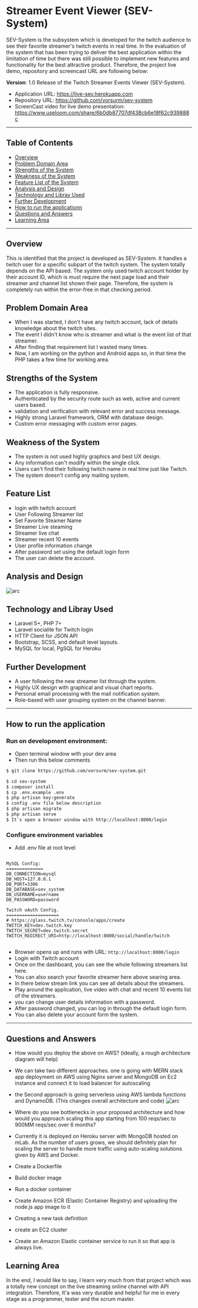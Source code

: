 # Streamer Event Viewer (SEV-System)
SEV-System is the subsystem which is developed for the twitch audience to see their favorite streamer's twitch events in real time. In the evaluation of the system that has been trying to deliver the best application within the limitation of time but there was still possible to implement new features and functionality for the best attractive product. Therefore, the project live demo, repository and screencast URL are following below:

**Version**: 1.0 Release of the Twitch Streamer Events Viewer (SEV-System).

- Application URL: https://live-sev.herokuapp.com
- Repository URL: https://github.com/vorsurm/sev-system
- ScreenCast video for live demo presentation: https://www.useloom.com/share/6b0db87707df438cb6e18f62c939888c

***


## Table of Contents
* [Overview](#overview)
* [Problem Domain Area](#problem-domain-area)
* [Strengths of the System](#strengths-of-the-system)
* [Weakness of the System](#weakness-of-the-system)
* [Feature List of the System](#feature-list-of-the-system)
* [Analysis and Design](#analysis-and-design)
* [Technology and Libray Used](#technology-and-libray-used)
* [Further Development](#further-development)
* [How to run the applicationn](#how-to-run-the-application)
* [Questions and Answers](#questions-and-answers)
* [Learning Area](#learning-area)

*** 

## Overview
This is identified that the project is developed as SEV-System. It handles a twitch user for a specific subpart of the twitch system. The system totally depends on the API based. The system only used twitch account holder by their account ID, which is must require the next page load and their streamer and channel list shown their page. Therefore, the system is completely run within the error-free in that checking period. 


## Problem Domain Area
- When I was started, I don't have any twitch account, lack of details knowledge about the twitch sites.
- The event I didn't know who is streamer and what is the event list of that streamer.
- After finding that requirement list I wasted many times.
- Now, I am working on the python and Android apps so, in that time the PHP takes a few time for working area.


## Strengths of the System
- The application is fully responsive.
- Authenticated by the security route such as web, active and current users based.
- validation and verification with relevant error and success message.
- Highly strong Laravel framework, ORM with database design.
- Custom error messaging with custom error pages.


## Weakness of the System
- The system is not used highly graphics and best UX design.
- Any information can't modify within the single click.
- Users can't find their following twitch name in real time just like Twitch.
- The system doesn't config any mailing system.


## Feature List
- login with twitch account
- User Following Streamer list
- Set Favorite Steamer Name
- Streamer Live steaming 
- Streamer live chat
- Streamer recent 10 events 
- User profile information change
- After password set using the default login form
- The user can delete the account.


## Analysis and Design
![arc](erd_diagram.jpg?raw=true "ERD_Diagram")


## Technology and Libray Used
- Laravel 5+, PHP 7+
- Laravel socialite for Twitch login
- HTTP Client for JSON API
- Bootstrap, SCSS, and default level layouts.
- MySQL for local, PgSQL for Heroku 


## Further Development 
- A user following the new streamer list through the system.
- Highly UX design with graphical and visual chart reports.
- Personal email processing with the mail notification system.
- Role-based with user grouping system on the channel banner.

***

## How to run the application

### Run on development environment:
* Open terminal window with your dev area
* Then run this below comments
```sh
$ git clone https://github.com/vorsurm/sev-system.git

$ cd sev-system
$ composer install
$ cp .env.example .env
$ php artisan key:generate
$ config .env file below description
$ php artisan migrate
$ php artisan serve
$ It`s open a browser window with http://localhost:8000/login

```

### Configure environment variables
* Add .env file at root level
```

MySQL Config:
==============
DB_CONNECTION=mysql
DB_HOST=127.0.0.1
DB_PORT=3306
DB_DATABASE=sev_system
DB_USERNAME=username
DB_PASSWORD=password

Twitch oAuth Config.
====================
# https://glass.twitch.tv/console/apps/create
TWITCH_KEY=dev.twitch.key
TWITCH_SECRET=dev.twitch.secret
TWITCH_REDIRECT_URI=http://localhost:8000/social/handle/twitch


```

* Browser opens up and runs with URL: `http://localhost:8000/login`
* Login with Twitch account
* Once on the dashboard, you can see the whole following streamers list here. 
* You can also search your favorite streamer here above searing area.
* In there below stream link you can see all details about the streamers.
* Play around the application, live video with chat and recent 10 events list of the streamers.
* you can change user details information with a password.
* After password changed, you can log in through the default login form.
* You can also delete your account form the system.

***

## Questions and Answers
* How would you deploy the above on AWS? (ideally, a rough architecture diagram will help)
* We can take two different approaches. one is going with MERN stack app deployment on AWS using Nginx server and MongoDB on Ec2 instance and connect it to load balancer for autoscaling
* the Second approach is going serverless using AWS lambda functions and DynamoDB. (This changes overall architecture and code) 
![arc](aws_deploy_diagram.jpg?raw=true "Architecture")
*  Where do you see bottlenecks in your proposed architecture and how would you approach scaling this app starting from 100 reqs/sec to 900MM reqs/sec over 6 months?

* Currently it is deployed on Heroku server with MongoDB hosted on mLab. As the number of users grows, we should definitely plan for scaling the server to handle more traffic using auto-scaling solutions given by AWS and Docker. 
* Create a Dockerfile
* Build docker image
* Run a docker container
* Create Amazon ECR (Elastic Container Registry) and uploading the node.js app image to it
* Creating a new task definition
* create an EC2 cluster
* Create an Amazon Elastic container service to run it so that app is always live. 


## Learning Area
In the end, I would like to say, I learn very much from that project which was a totally new concept on the live streaming online channel with API integration. Therefore, It'a was very durable and helpful for me in every stage as a programmer, tester and the scrum master.


